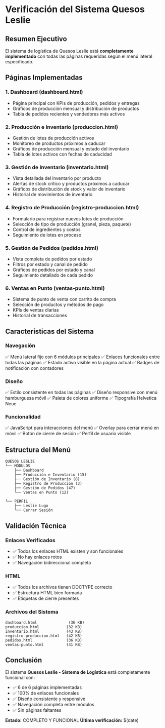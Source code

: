 # Verificación del Sistema Quesos Leslie

## Resumen Ejecutivo
El sistema de logística de Quesos Leslie está **completamente implementado** con todas las páginas requeridas según el menú lateral especificado.

## Páginas Implementadas

### 1. Dashboard (dashboard.html)
- Página principal con KPIs de producción, pedidos y entregas
- Gráficos de producción mensual y distribución de productos
- Tabla de pedidos recientes y vendedores más activos

### 2. Producción e Inventario (produccion.html)
- Gestión de lotes de producción activos
- Monitoreo de productos próximos a caducar
- Gráficos de producción mensual y estado del inventario
- Tabla de lotes activos con fechas de caducidad

### 3. Gestión de Inventario (inventario.html)
- Vista detallada del inventario por producto
- Alertas de stock crítico y productos próximos a caducar
- Gráficos de distribución de stock y valor de inventario
- Historial de movimientos de inventario

### 4. Registro de Producción (registro-produccion.html)
- Formulario para registrar nuevos lotes de producción
- Selección de tipo de producción (granel, pieza, paquete)
- Control de ingredientes y costos
- Seguimiento de lotes en proceso

### 5. Gestión de Pedidos (pedidos.html)
- Vista completa de pedidos por estado
- Filtros por estado y canal de pedido
- Gráficos de pedidos por estado y canal
- Seguimiento detallado de cada pedido

### 6. Ventas en Punto (ventas-punto.html)
- Sistema de punto de venta con carrito de compra
- Selección de productos y métodos de pago
- KPIs de ventas diarias
- Historial de transacciones

## Características del Sistema

### Navegación
✅ Menú lateral fijo con 6 módulos principales
✅ Enlaces funcionales entre todas las páginas
✅ Estado activo visible en la página actual
✅ Badges de notificación con contadores

### Diseño
✅ Estilo consistente en todas las páginas
✅ Diseño responsive con menú hamburguesa móvil
✅ Paleta de colores uniforme
✅ Tipografía Helvetica Neue

### Funcionalidad
✅ JavaScript para interacciones del menú
✅ Overlay para cerrar menú en móvil
✅ Botón de cierre de sesión
✅ Perfil de usuario visible

## Estructura del Menú

```
QUESOS LESLIE
└── MÓDULOS
    ├── Dashboard
    ├── Producción e Inventario (15)
    ├── Gestión de Inventario (8)
    ├── Registro de Producción (3)
    ├── Gestión de Pedidos (47)
    └── Ventas en Punto (12)

└── PERFIL
    ├── Leslie Lugo
    └── Cerrar Sesión
```

## Validación Técnica

### Enlaces Verificados
- ✅ Todos los enlaces HTML existen y son funcionales
- ✅ No hay enlaces rotos
- ✅ Navegación bidireccional completa

### HTML
- ✅ Todos los archivos tienen DOCTYPE correcto
- ✅ Estructura HTML bien formada
- ✅ Etiquetas de cierre presentes

### Archivos del Sistema
```
dashboard.html              (36 KB)
produccion.html            (32 KB)
inventario.html            (43 KB)
registro-produccion.html   (42 KB)
pedidos.html               (36 KB)
ventas-punto.html          (41 KB)
```

## Conclusión

El sistema **Quesos Leslie - Sistema de Logística** está completamente funcional con:

- ✅ 6 de 6 páginas implementadas
- ✅ 100% de enlaces funcionales
- ✅ Diseño consistente y responsive
- ✅ Navegación completa entre módulos
- ✅ Sin páginas faltantes

**Estado:** COMPLETO Y FUNCIONAL
**Última verificación:** $(date)

